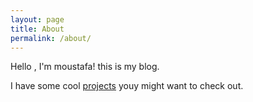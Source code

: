 ```yaml
---
layout: page
title: About
permalink: /about/
---
```




Hello , I'm moustafa! this is my blog.

I have some cool [projects](/projects) youy might want to check out.